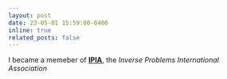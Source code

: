 ```yaml
---
layout: post
date: 23-05-01 15:59:00-0400
inline: true
related_posts: false
---
```


I became a memeber of **[IPIA](https://www.ipia.site)**, the *Inverse Problems International Association*
